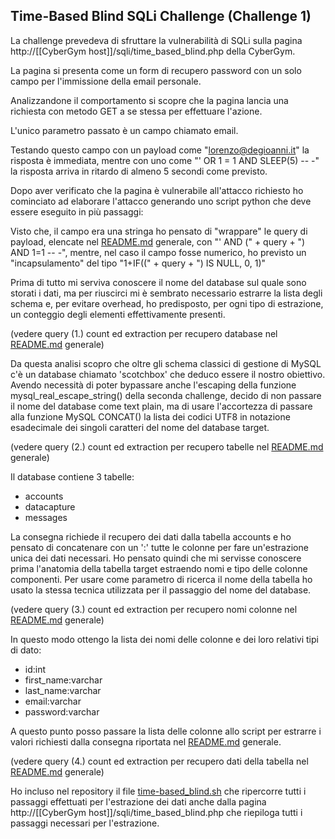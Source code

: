 ## Time-Based Blind SQLi Challenge (Challenge 1)

La challenge prevedeva di sfruttare la vulnerabilità di SQLi sulla pagina http://[[CyberGym host]]/sqli/time_based_blind.php
della CyberGym.

La pagina si presenta come un form di recupero password con un solo campo per l'immissione della email personale.

Analizzandone il comportamento si scopre che la pagina lancia una richiesta con metodo GET a se stessa per effettuare l'azione.

L'unico parametro passato è un campo chiamato email.

Testando questo campo con un payload come "lorenzo@degioanni.it" la risposta è immediata, mentre con uno come "' OR 1 = 1 AND SLEEP(5) -- -"
la risposta arriva in ritardo di almeno 5 secondi come previsto.

Dopo aver verificato che la pagina è vulnerabile all'attacco richiesto ho cominciato ad elaborare l'attacco generando uno script python che 
deve essere eseguito in più passaggi:

Visto che, il campo era una stringa ho pensato di "wrappare" le query di payload, elencate nel [README.md](README.md) 
generale, con "' AND (" + query + ") AND 1=1 -- -", mentre, nel caso il campo fosse numerico, ho previsto un "incapsulamento" del tipo
"1+IF((" + query + ") IS NULL, 0, 1)"

Prima di tutto mi serviva conoscere il nome del database sul quale sono storati i dati, ma per riuscirci mi è sembrato necessario estrarre la
lista degli schema e, per evitare overhead, ho predisposto, per ogni tipo di estrazione, un conteggio degli elementi effettivamente presenti.

(vedere query (1.) count ed extraction per recupero database nel [README.md](README.md) generale)

Da questa analisi scopro che oltre gli schema classici di gestione di MySQL c'è un database chiamato 'scotchbox' che deduco essere il nostro 
obiettivo.
Avendo necessità di poter bypassare anche l'escaping della funzione mysql_real_escape_string() della seconda challenge, decido di non passare 
il nome del database come text plain, ma di usare l'accortezza di passare alla funzione MySQL CONCAT() la lista dei codici UTF8 in notazione
esadecimale dei singoli caratteri del nome del database target.

(vedere query (2.)  count ed extraction per recupero tabelle nel [README.md](README.md) generale)

Il database contiene 3 tabelle:
- accounts
- datacapture
- messages

La consegna richiede il recupero dei dati dalla tabella accounts e ho pensato di concatenare con un ':' tutte le colonne per fare 
un'estrazione unica dei dati necessari.
Ho pensato quindi che mi servisse conoscere prima l'anatomia della tabella target estraendo nomi e tipo delle colonne componenti.
Per usare come parametro di ricerca il nome della tabella ho usato la stessa tecnica utilizzata per il passaggio del nome del database.

(vedere query (3.) count ed extraction per recupero nomi colonne nel [README.md](README.md) generale)

In questo modo ottengo la lista dei nomi delle colonne e dei loro relativi tipi di dato:
- id:int
- first_name:varchar
- last_name:varchar
- email:varchar
- password:varchar

A questo punto posso passare la lista delle colonne allo script per estrarre i valori richiesti dalla consegna riportata nel [README.md](README.md) generale.

(vedere query (4.) count ed extraction per recupero dati della tabella nel [README.md](README.md) generale)

Ho incluso nel repository il file [time-based_blind.sh](time-based_blind.sh) che ripercorre tutti i passaggi effettuati per l'estrazione dei dati anche dalla pagina 
http://[[CyberGym host]]/sqli/time_based_blind.php che riepiloga tutti i passaggi necessari per l'estrazione.
